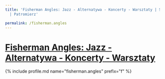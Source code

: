 ```yaml
---
title: 'Fisherman Angles: Jazz - Alternatywa - Koncerty - Warsztaty | Statystyki patronite.pl
  | Patromierz'

permalink: /fisherman.angles
---
```


# [Fisherman Angles: Jazz - Alternatywa - Koncerty - Warsztaty](https://patronite.pl/fisherman.angles)

{% include profile.md name="fisherman.angles" prefix="f" %}
